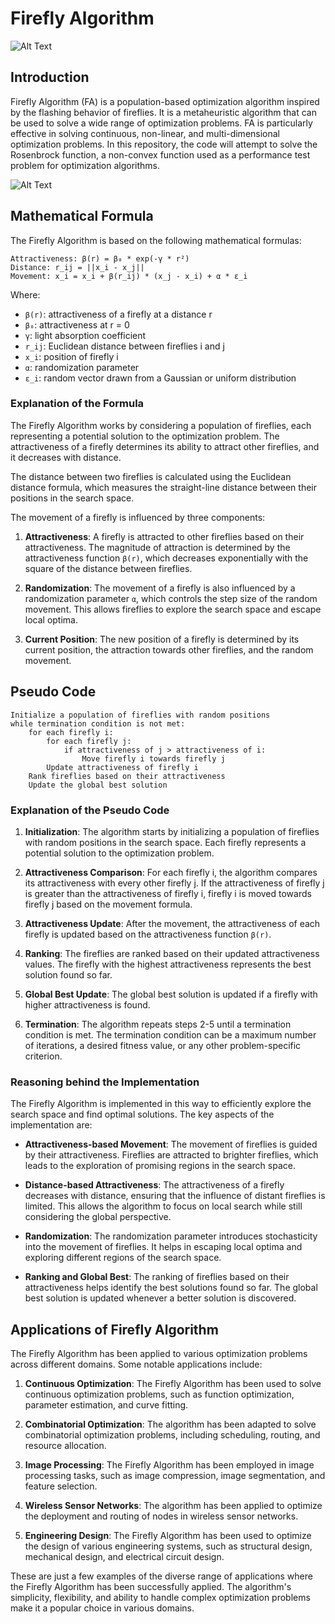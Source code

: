 # Firefly Algorithm

![Alt Text](https://gitlab.com/aminse/swarm-intelligence/-/raw/main/images/fire_fly.png)

## Introduction
Firefly Algorithm (FA) is a population-based optimization algorithm inspired by the flashing behavior of fireflies. It is a metaheuristic algorithm that can be used to solve a wide range of optimization problems. FA is particularly effective in solving continuous, non-linear, and multi-dimensional optimization problems. In this repository, the code will attempt to solve the Rosenbrock function, a non-convex function used as a performance test problem for optimization algorithms.

![Alt Text](https://www.researchgate.net/profile/Haval-Sadeeq/publication/329327912/figure/fig2/AS:1078480783572992@1634141264160/Rosenbrocks-Function-in-3D.jpg)

## Mathematical Formula
The Firefly Algorithm is based on the following mathematical formulas:

```
Attractiveness: β(r) = β₀ * exp(-γ * r²)
Distance: r_ij = ||x_i - x_j||
Movement: x_i = x_i + β(r_ij) * (x_j - x_i) + α * ε_i
```

Where:
- `β(r)`: attractiveness of a firefly at a distance r
- `β₀`: attractiveness at r = 0
- `γ`: light absorption coefficient
- `r_ij`: Euclidean distance between fireflies i and j
- `x_i`: position of firefly i
- `α`: randomization parameter
- `ε_i`: random vector drawn from a Gaussian or uniform distribution

### Explanation of the Formula
The Firefly Algorithm works by considering a population of fireflies, each representing a potential solution to the optimization problem. The attractiveness of a firefly determines its ability to attract other fireflies, and it decreases with distance.

The distance between two fireflies is calculated using the Euclidean distance formula, which measures the straight-line distance between their positions in the search space.

The movement of a firefly is influenced by three components:
1. **Attractiveness**: A firefly is attracted to other fireflies based on their attractiveness. The magnitude of attraction is determined by the attractiveness function `β(r)`, which decreases exponentially with the square of the distance between fireflies.

2. **Randomization**: The movement of a firefly is also influenced by a randomization parameter `α`, which controls the step size of the random movement. This allows fireflies to explore the search space and escape local optima.

3. **Current Position**: The new position of a firefly is determined by its current position, the attraction towards other fireflies, and the random movement.

## Pseudo Code
```
Initialize a population of fireflies with random positions
while termination condition is not met:
    for each firefly i:
        for each firefly j:
            if attractiveness of j > attractiveness of i:
                Move firefly i towards firefly j
        Update attractiveness of firefly i
    Rank fireflies based on their attractiveness
    Update the global best solution
```

### Explanation of the Pseudo Code
1. **Initialization**: The algorithm starts by initializing a population of fireflies with random positions in the search space. Each firefly represents a potential solution to the optimization problem.

2. **Attractiveness Comparison**: For each firefly i, the algorithm compares its attractiveness with every other firefly j. If the attractiveness of firefly j is greater than the attractiveness of firefly i, firefly i is moved towards firefly j based on the movement formula.

3. **Attractiveness Update**: After the movement, the attractiveness of each firefly is updated based on the attractiveness function `β(r)`.

4. **Ranking**: The fireflies are ranked based on their updated attractiveness values. The firefly with the highest attractiveness represents the best solution found so far.

5. **Global Best Update**: The global best solution is updated if a firefly with higher attractiveness is found.

6. **Termination**: The algorithm repeats steps 2-5 until a termination condition is met. The termination condition can be a maximum number of iterations, a desired fitness value, or any other problem-specific criterion.

### Reasoning behind the Implementation
The Firefly Algorithm is implemented in this way to efficiently explore the search space and find optimal solutions. The key aspects of the implementation are:

- **Attractiveness-based Movement**: The movement of fireflies is guided by their attractiveness. Fireflies are attracted to brighter fireflies, which leads to the exploration of promising regions in the search space.

- **Distance-based Attractiveness**: The attractiveness of a firefly decreases with distance, ensuring that the influence of distant fireflies is limited. This allows the algorithm to focus on local search while still considering the global perspective.

- **Randomization**: The randomization parameter introduces stochasticity into the movement of fireflies. It helps in escaping local optima and exploring different regions of the search space.

- **Ranking and Global Best**: The ranking of fireflies based on their attractiveness helps identify the best solutions found so far. The global best solution is updated whenever a better solution is discovered.

## Applications of Firefly Algorithm
The Firefly Algorithm has been applied to various optimization problems across different domains. Some notable applications include:

1. **Continuous Optimization**: The Firefly Algorithm has been used to solve continuous optimization problems, such as function optimization, parameter estimation, and curve fitting.

2. **Combinatorial Optimization**: The algorithm has been adapted to solve combinatorial optimization problems, including scheduling, routing, and resource allocation.

3. **Image Processing**: The Firefly Algorithm has been employed in image processing tasks, such as image compression, image segmentation, and feature selection.

4. **Wireless Sensor Networks**: The algorithm has been applied to optimize the deployment and routing of nodes in wireless sensor networks.

5. **Engineering Design**: The Firefly Algorithm has been used to optimize the design of various engineering systems, such as structural design, mechanical design, and electrical circuit design.

These are just a few examples of the diverse range of applications where the Firefly Algorithm has been successfully applied. The algorithm's simplicity, flexibility, and ability to handle complex optimization problems make it a popular choice in various domains.
